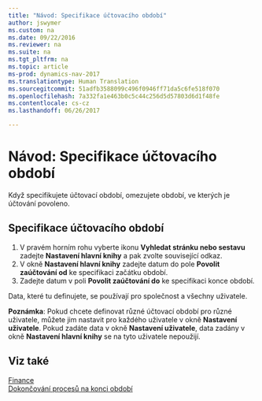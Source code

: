 ```yaml
---
title: "Návod: Specifikace účtovacího období"
author: jswymer
ms.custom: na
ms.date: 09/22/2016
ms.reviewer: na
ms.suite: na
ms.tgt_pltfrm: na
ms.topic: article
ms-prod: dynamics-nav-2017
ms.translationtype: Human Translation
ms.sourcegitcommit: 51adfb3588099c496f0946ff71da5c6fe518f070
ms.openlocfilehash: 7a332fa1e463b0c5c44c256d5d57803d6d1f48fe
ms.contentlocale: cs-cz
ms.lasthandoff: 06/26/2017

---
```


# <a name="how-to-specify-posting-periods"></a>Návod: Specifikace účtovacího období
Když specifikujete účtovací období, omezujete období, ve kterých je účtování povoleno.

## <a name="to-specify-posting-periods"></a>Specifikace účtovacího období
1. V pravém horním rohu vyberte ikonu **Vyhledat stránku nebo sestavu** zadejte **Nastavení hlavní knihy** a pak zvolte související odkaz.
2. V okně **Nastavení hlavní knihy** zadejte datum do pole **Povolit zaúčtování od** ke specifikaci začátku období.
3. Zadejte datum v poli **Povolit zaúčtování do** ke specifikaci konce období.

Data, které tu definujete, se používají pro společnost a všechny uživatele.

**Poznámka**: Pokud chcete definovat různé účtovací období pro různé uživatele, můžete jim nastavit pro každého uživatele v okně **Nastavení uživatele**. Pokud zadáte data v okně **Nastavení uživatele**, data zadány v okně **Nastavení hlavní knihy** se na tyto uživatele nepoužijí.


## <a name="see-also"></a>Viz také
[Finance](finance-setup.md)  
[Dokončování procesů na konci období](year-how-complete-period-end-processes.md)

